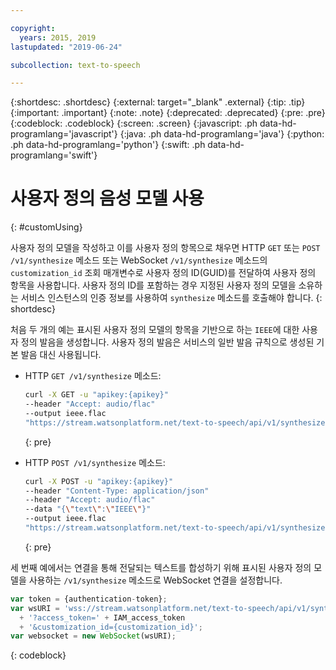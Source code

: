 ```yaml
---

copyright:
  years: 2015, 2019
lastupdated: "2019-06-24"

subcollection: text-to-speech

---
```


{:shortdesc: .shortdesc}
{:external: target="_blank" .external}
{:tip: .tip}
{:important: .important}
{:note: .note}
{:deprecated: .deprecated}
{:pre: .pre}
{:codeblock: .codeblock}
{:screen: .screen}
{:javascript: .ph data-hd-programlang='javascript'}
{:java: .ph data-hd-programlang='java'}
{:python: .ph data-hd-programlang='python'}
{:swift: .ph data-hd-programlang='swift'}

# 사용자 정의 음성 모델 사용
{: #customUsing}

사용자 정의 모델을 작성하고 이를 사용자 정의 항목으로 채우면 HTTP `GET` 또는 `POST /v1/synthesize` 메소드 또는 WebSocket `/v1/synthesize` 메소드의 `customization_id` 조회 매개변수로 사용자 정의 ID(GUID)를 전달하여 사용자 정의 항목을 사용합니다. 사용자 정의 ID를 포함하는 경우 지정된 사용자 정의 모델을 소유하는 서비스 인스턴스의 인증 정보를 사용하여 `synthesize` 메소드를 호출해야 합니다.
{: shortdesc}

처음 두 개의 예는 표시된 사용자 정의 모델의 항목을 기반으로 하는 `IEEE`에 대한 사용자 정의 발음을 생성합니다. 사용자 정의 발음은 서비스의 일반 발음 규칙으로 생성된 기본 발음 대신 사용됩니다.

-   HTTP `GET /v1/synthesize` 메소드:

    ```bash
    curl -X GET -u "apikey:{apikey}"
    --header "Accept: audio/flac"
    --output ieee.flac
    "https://stream.watsonplatform.net/text-to-speech/api/v1/synthesize?text=IEEE&customization_id={customization_id}"
    ```
    {: pre}

-   HTTP `POST /v1/synthesize` 메소드:

    ```bash
    curl -X POST -u "apikey:{apikey}"
    --header "Content-Type: application/json"
    --header "Accept: audio/flac"
    --data "{\"text\":\"IEEE\"}"
    --output ieee.flac
    "https://stream.watsonplatform.net/text-to-speech/api/v1/synthesize?customization_id={customization_id}"
    ```
    {: pre}

세 번째 예에서는 연결을 통해 전달되는 텍스트를 합성하기 위해 표시된 사용자 정의 모델을 사용하는 `/v1/synthesize` 메소드로 WebSocket 연결을 설정합니다.

```javascript
var token = {authentication-token};
var wsURI = 'wss://stream.watsonplatform.net/text-to-speech/api/v1/synthesize'
  + '?access_token=' + IAM_access_token
  + '&customization_id={customization_id}';
var websocket = new WebSocket(wsURI);
```
{: codeblock}
